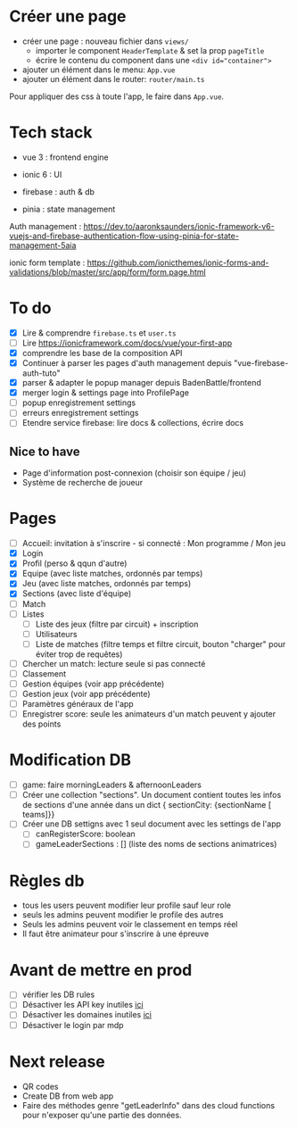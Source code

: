 # Créer une page

- créer une page : nouveau fichier dans `views/`
  - importer le component `HeaderTemplate` & set la prop `pageTitle` 
  - écrire le contenu du component dans une `<div id="container">`
- ajouter un élément dans le menu: `App.vue`
- ajouter un élément dans le router:  `router/main.ts`

Pour appliquer des css à toute l'app, le faire dans `App.vue`.

# Tech stack

- vue 3 : frontend engine
- ionic 6 : UI 

- firebase : auth & db
- pinia : state management



Auth management : https://dev.to/aaronksaunders/ionic-framework-v6-vuejs-and-firebase-authentication-flow-using-pinia-for-state-management-5aia

ionic form template : https://github.com/ionicthemes/ionic-forms-and-validations/blob/master/src/app/form/form.page.html



# To do 

- [x] Lire & comprendre `firebase.ts` et `user.ts`
- [ ] Lire https://ionicframework.com/docs/vue/your-first-app 
- [x] comprendre les base de la composition API
- [x] Continuer à parser les pages d'auth management depuis "vue-firebase-auth-tuto"
- [x] parser & adapter le popup manager depuis BadenBattle/frontend
- [x] merger login & settings page into ProfilePage
- [ ] popup enregistrement settings
- [ ] erreurs enregistrement settings
- [ ] Etendre service firebase: lire docs & collections, écrire docs

## Nice to have

- Page d'information post-connexion (choisir son équipe / jeu)
- Système de recherche de joueur

# Pages

- [ ] Accueil: invitation à s'inscrire - si connecté : Mon programme / Mon jeu
- [x] Login
- [x] Profil (perso & qqun d'autre)
- [x] Equipe (avec liste matches, ordonnés par temps)
- [x] Jeu (avec liste matches, ordonnés par temps)
- [x] Sections (avec liste d'équipe)
- [ ] Match
- [ ] Listes
  - [ ] Liste des jeux (filtre par circuit) + inscription
  - [ ] Utilisateurs
  - [ ] Liste de matches (filtre temps et filtre circuit, bouton "charger" pour éviter trop de requêtes)
- [ ] Chercher un match: lecture seule si pas connecté
- [ ] Classement
- [ ] Gestion équipes (voir app précédente)
- [ ] Gestion jeux (voir app précédente)
- [ ] Paramètres généraux de l'app
- [ ] Enregistrer score: seule les animateurs d'un match peuvent y ajouter des points

# Modification DB

- [ ] game: faire morningLeaders & afternoonLeaders
- [ ] Créer une collection "sections". Un document contient toutes les infos de sections d'une année dans un dict { sectionCity: {sectionName [ teams]}}
- [ ] Créer une DB settigns avec 1 seul document avec les settings de l'app
  - [ ] canRegisterScore: boolean
  - [ ] gameLeaderSections : [] (liste des noms de sections animatrices)

# Règles db

- tous les users peuvent modifier leur profile sauf leur role
- seuls les admins peuvent modifier le profile des autres
- Seuls les admins peuvent voir le classement en temps réel
- Il faut être animateur pour s'inscrire à une épreuve

# Avant de mettre en prod

- [ ] vérifier les DB rules
- [ ] Désactiver les API key inutiles [ici](https://console.cloud.google.com/apis/credentials?project=badenbattle-a0dec)
- [ ] Désactiver les domaines inutiles [ici](https://console.firebase.google.com/u/0/project/badenbattle-a0dec/authentication/providers)
- [ ] Désactiver le login par mdp

# Next release

- QR codes
- Create DB from web app
- Faire des méthodes genre "getLeaderInfo" dans des cloud functions pour n'exposer qu'une partie des données.